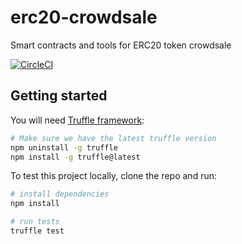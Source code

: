 # erc20-crowdsale

Smart contracts and tools for ERC20 token crowdsale

[![CircleCI](https://circleci.com/gh/runningbeta/erc20-crowdsale/tree/master.svg?style=svg)](https://circleci.com/gh/runningbeta/erc20-crowdsale/tree/master)

## Getting started

You will need [Truffle framework](http://truffleframework.com):
```bash
# Make sure we have the latest truffle version
npm uninstall -g truffle
npm install -g truffle@latest
```

To test this project locally, clone the repo and run:

```bash
# install dependencies
npm install

# run tests
truffle test
```
